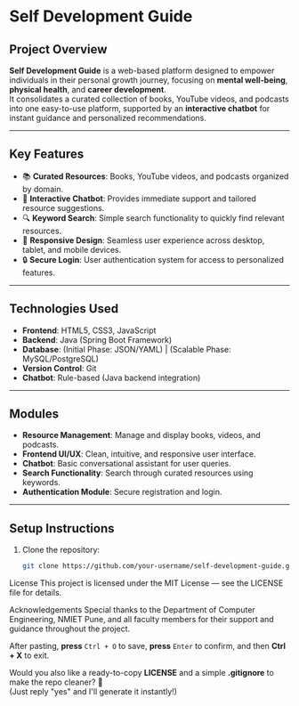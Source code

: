 # Self Development Guide

## Project Overview
**Self Development Guide** is a web-based platform designed to empower individuals in their personal growth journey, focusing on **mental well-being**, **physical health**, and **career development**.  
It consolidates a curated collection of books, YouTube videos, and podcasts into one easy-to-use platform, supported by an **interactive chatbot** for instant guidance and personalized recommendations.

---

## Key Features
- 📚 **Curated Resources**: Books, YouTube videos, and podcasts organized by domain.
- 🤖 **Interactive Chatbot**: Provides immediate support and tailored resource suggestions.
- 🔍 **Keyword Search**: Simple search functionality to quickly find relevant resources.
- 📱 **Responsive Design**: Seamless user experience across desktop, tablet, and mobile devices.
- 🔒 **Secure Login**: User authentication system for access to personalized features.

---

## Technologies Used
- **Frontend**: HTML5, CSS3, JavaScript
- **Backend**: Java (Spring Boot Framework)
- **Database**: (Initial Phase: JSON/YAML) | (Scalable Phase: MySQL/PostgreSQL)
- **Version Control**: Git
- **Chatbot**: Rule-based (Java backend integration)

---

## Modules
- **Resource Management**: Manage and display books, videos, and podcasts.
- **Frontend UI/UX**: Clean, intuitive, and responsive user interface.
- **Chatbot**: Basic conversational assistant for user queries.
- **Search Functionality**: Search through curated resources using keywords.
- **Authentication Module**: Secure registration and login.

---

## Setup Instructions
1. Clone the repository:
   ```bash
   git clone https://github.com/your-username/self-development-guide.git

License
This project is licensed under the MIT License — see the LICENSE file for details.

Acknowledgements
Special thanks to the Department of Computer Engineering, NMIET Pune, and all faculty members for their support and guidance throughout the project.


After pasting, **press** `Ctrl + O` to save, **press** `Enter` to confirm, and then **Ctrl + X** to exit.


Would you also like a ready-to-copy **LICENSE** and a simple **.gitignore** to make the repo cleaner? 🚀  
(Just reply "yes" and I'll generate it instantly!)
